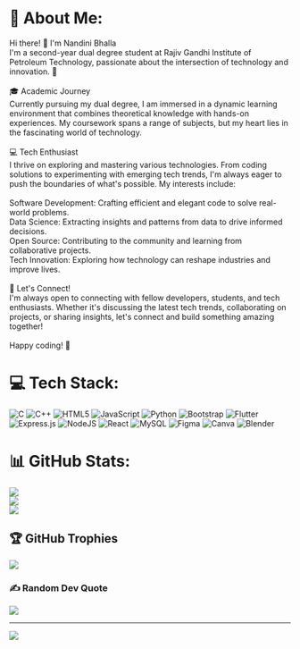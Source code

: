 # 💫 About Me:
Hi there! 👋 I'm Nandini Bhalla<br>I'm a second-year dual degree student at Rajiv Gandhi Institute of Petroleum Technology, passionate about the intersection of technology and innovation. 🚀<br><br>🎓 Academic Journey<br>Currently pursuing my dual degree, I am immersed in a dynamic learning environment that combines theoretical knowledge with hands-on experiences. My coursework spans a range of subjects, but my heart lies in the fascinating world of technology.<br><br>💻 Tech Enthusiast<br>I thrive on exploring and mastering various technologies. From coding solutions to experimenting with emerging tech trends, I'm always eager to push the boundaries of what's possible. My interests include:<br><br>Software Development: Crafting efficient and elegant code to solve real-world problems.<br>Data Science: Extracting insights and patterns from data to drive informed decisions.<br>Open Source: Contributing to the community and learning from collaborative projects.<br>Tech Innovation: Exploring how technology can reshape industries and improve lives.<br><br>🤝 Let's Connect!<br>I'm always open to connecting with fellow developers, students, and tech enthusiasts. Whether it's discussing the latest tech trends, collaborating on projects, or sharing insights, let's connect and build something amazing together!<br><br>Happy coding! 🚀


# 💻 Tech Stack:
![C](https://img.shields.io/badge/c-%2300599C.svg?style=for-the-badge&logo=c&logoColor=white) ![C++](https://img.shields.io/badge/c++-%2300599C.svg?style=for-the-badge&logo=c%2B%2B&logoColor=white) ![HTML5](https://img.shields.io/badge/html5-%23E34F26.svg?style=for-the-badge&logo=html5&logoColor=white) ![JavaScript](https://img.shields.io/badge/javascript-%23323330.svg?style=for-the-badge&logo=javascript&logoColor=%23F7DF1E) ![Python](https://img.shields.io/badge/python-3670A0?style=for-the-badge&logo=python&logoColor=ffdd54) ![Bootstrap](https://img.shields.io/badge/bootstrap-%238511FA.svg?style=for-the-badge&logo=bootstrap&logoColor=white) ![Flutter](https://img.shields.io/badge/Flutter-%2302569B.svg?style=for-the-badge&logo=Flutter&logoColor=white) ![Express.js](https://img.shields.io/badge/express.js-%23404d59.svg?style=for-the-badge&logo=express&logoColor=%2361DAFB) ![NodeJS](https://img.shields.io/badge/node.js-6DA55F?style=for-the-badge&logo=node.js&logoColor=white) ![React](https://img.shields.io/badge/react-%2320232a.svg?style=for-the-badge&logo=react&logoColor=%2361DAFB) ![MySQL](https://img.shields.io/badge/mysql-%2300000f.svg?style=for-the-badge&logo=mysql&logoColor=white) ![Figma](https://img.shields.io/badge/figma-%23F24E1E.svg?style=for-the-badge&logo=figma&logoColor=white) ![Canva](https://img.shields.io/badge/Canva-%2300C4CC.svg?style=for-the-badge&logo=Canva&logoColor=white) ![Blender](https://img.shields.io/badge/blender-%23F5792A.svg?style=for-the-badge&logo=blender&logoColor=white)
# 📊 GitHub Stats:
![](https://github-readme-stats.vercel.app/api?username=jsthatprettymfka&theme=dark&hide_border=false&include_all_commits=true&count_private=true)<br/>
![](https://github-readme-streak-stats.herokuapp.com/?user=jsthatprettymfka&theme=dark&hide_border=false)<br/>
![](https://github-readme-stats.vercel.app/api/top-langs/?username=jsthatprettymfka&theme=dark&hide_border=false&include_all_commits=true&count_private=true&layout=compact)

## 🏆 GitHub Trophies
![](https://github-profile-trophy.vercel.app/?username=jsthatprettymfka&theme=radical&no-frame=false&no-bg=true&margin-w=4)

### ✍️ Random Dev Quote
![](https://quotes-github-readme.vercel.app/api?type=horizontal&theme=radical)

---
[![](https://visitcount.itsvg.in/api?id=jsthatprettymfka&icon=0&color=0)](https://visitcount.itsvg.in)

